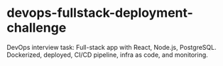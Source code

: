 # devops-fullstack-deployment-challenge
DevOps interview task: Full-stack app with React, Node.js, PostgreSQL. Dockerized, deployed, CI/CD pipeline, infra as code, and monitoring.
